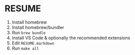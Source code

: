 # RESUME

1. Install homebrew
2. Install homebrew/bundler
3. Run ```brew bundle```
4. Install VS Code & optionally the recommended extensions
5. Edit ```RESUME.markdown```
6. Run ```make all```
